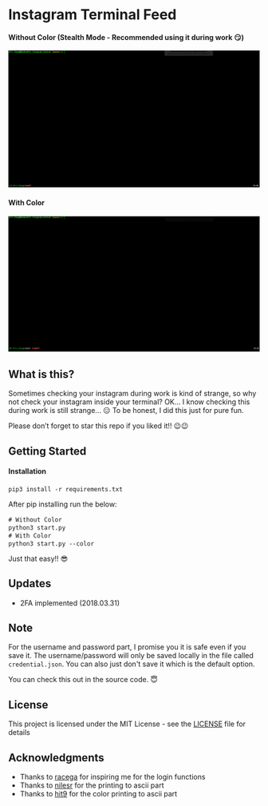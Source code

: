 # Instagram Terminal Feed
#### Without Color (Stealth Mode - Recommended using it during work :smirk:)
<p align="center">
<img src="gifs/demo.gif">
</p>

#### With Color
<p align="center">
<img src="gifs/demo-color.gif">
</p>

## What is this?
Sometimes checking your instagram during work is kind of strange, so why not check your instagram inside your terminal?
OK... I know checking this during work is still strange... :expressionless:
To be honest, I did this just for pure fun.

Please don’t forget to star this repo if you liked it!! :wink::wink:

## Getting Started
#### Installation
```
pip3 install -r requirements.txt
```

After pip installing run the below:
```
# Without Color
python3 start.py
# With Color
python3 start.py --color
```

Just that easy!! :sunglasses:

## Updates
* 2FA implemented (2018.03.31)

## Note
For the username and password part, I promise you it is safe even if you save it. The username/password will only be saved locally in the file called `credential.json`. You can also just don't save it which is the default option. 

You can check this out in the source code. :innocent:

## License

This project is licensed under the MIT License - see the [LICENSE](LICENSE) file for details

## Acknowledgments
* Thanks to [racega](https://github.com/rarcega/instagram-scraper) for inspiring me for the login functions
* Thanks to [nilesr](https://github.com/nilesr/braille-art) for the printing to ascii part
* Thanks to [hit9](https://github.com/hit9/img2txt) for the color printing to ascii part
